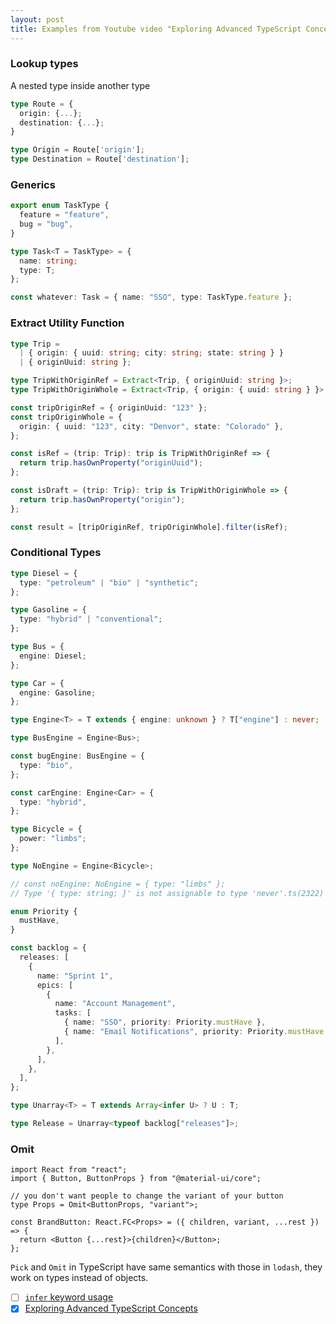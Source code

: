 ```yaml
---
layout: post
title: Examples from Youtube video "Exploring Advanced TypeScript Concepts" by Headway
---
```


### Lookup types

A nested type inside another type

```ts
type Route = {
  origin: {...};
  destination: {...};
}

type Origin = Route['origin'];
type Destination = Route['destination'];
```

### Generics

```ts
export enum TaskType {
  feature = "feature",
  bug = "bug",
}

type Task<T = TaskType> = {
  name: string;
  type: T;
};

const whatever: Task = { name: "SSO", type: TaskType.feature };
```

### Extract Utility Function

```ts
type Trip =
  | { origin: { uuid: string; city: string; state: string } }
  | { originUuid: string };

type TripWithOriginRef = Extract<Trip, { originUuid: string }>;
type TripWithOriginWhole = Extract<Trip, { origin: { uuid: string } }>;

const tripOriginRef = { originUuid: "123" };
const tripOriginWhole = {
  origin: { uuid: "123", city: "Denvor", state: "Colorado" },
};

const isRef = (trip: Trip): trip is TripWithOriginRef => {
  return trip.hasOwnProperty("originUuid");
};

const isDraft = (trip: Trip): trip is TripWithOriginWhole => {
  return trip.hasOwnProperty("origin");
};

const result = [tripOriginRef, tripOriginWhole].filter(isRef);
```

### Conditional Types

```ts
type Diesel = {
  type: "petroleum" | "bio" | "synthetic";
};

type Gasoline = {
  type: "hybrid" | "conventional";
};

type Bus = {
  engine: Diesel;
};

type Car = {
  engine: Gasoline;
};

type Engine<T> = T extends { engine: unknown } ? T["engine"] : never;

type BusEngine = Engine<Bus>;

const bugEngine: BusEngine = {
  type: "bio",
};

const carEngine: Engine<Car> = {
  type: "hybrid",
};

type Bicycle = {
  power: "limbs";
};

type NoEngine = Engine<Bicycle>;

// const noEngine: NoEngine = { type: "limbs" };
// Type '{ type: string; }' is not assignable to type 'never'.ts(2322)

enum Priority {
  mustHave,
}

const backlog = {
  releases: [
    {
      name: "Sprint 1",
      epics: [
        {
          name: "Account Management",
          tasks: [
            { name: "SSO", priority: Priority.mustHave },
            { name: "Email Notifications", priority: Priority.mustHave },
          ],
        },
      ],
    },
  ],
};

type Unarray<T> = T extends Array<infer U> ? U : T;

type Release = Unarray<typeof backlog["releases"]>;
```

### Omit

```tsx
import React from "react";
import { Button, ButtonProps } from "@material-ui/core";

// you don't want people to change the variant of your button
type Props = Omit<ButtonProps, "variant">;

const BrandButton: React.FC<Props> = ({ children, variant, ...rest }) => {
  return <Button {...rest}>{children}</Button>;
};
```

`Pick` and `Omit` in TypeScript have same semantics with those in `lodash`, they work on types instead of objects.

- [ ] [`infer` keyword usage](https://learntypescript.dev/09/l2-conditional-infer)
- [x] [Exploring Advanced TypeScript Concepts](https://youtu.be/eJ6R1knfsoc)
